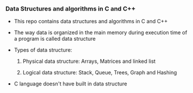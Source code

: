 ### Data Structures and algorithms in C and C++

* This repo contains data structures and algorithms in C and C++

* The way data is organized in the main memory during execution time of a program is called data structure

* Types of data structure:
    1. Physical data structure: Arrays, Matrices and linked list

    2. Logical data structure: Stack, Queue, Trees, Graph and Hashing

* C language doesn't have built in data structure

